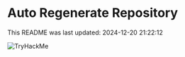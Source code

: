 # Auto Regenerate Repository

This README was last updated: 2024-12-20 21:22:12

 ![TryHackMe](https://tryhackme.com/badge/533634)